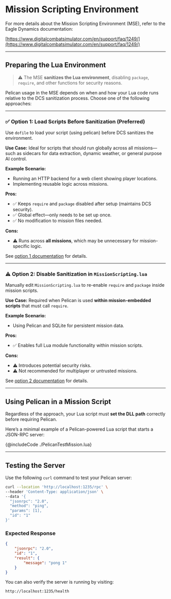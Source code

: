 # Mission Scripting Environment

For more details about the Mission Scripting Environment (MSE), refer to the Eagle Dynamics documentation:

[https://www.digitalcombatsimulator.com/en/support/faq/1249/](https://www.digitalcombatsimulator.com/en/support/faq/1249/)

---

## Preparing the Lua Environment

> ⚠️ The MSE **sanitizes the Lua environment**, disabling `package`, `require`, and other functions for security
> reasons.

Pelican usage in the MSE depends on when and how your Lua code runs relative to the DCS sanitization process. Choose one
of the following approaches:

---

### ✅ Option 1: Load Scripts Before Sanitization (Preferred)

Use `dofile` to load your script (using pelican) before DCS sanitizes the environment.

**Use Case:**
Ideal for scripts that should run globally across all missions—such as sidecars for data extraction, dynamic weather, or
general purpose AI control.

**Example Scenario:**

- Running an HTTP backend for a web client showing player locations.
- Implementing reusable logic across missions.

**Pros:**

- ✅ Keeps `require` and `package` disabled after setup (maintains DCS security).
- ✅ Global effect—only needs to be set up once.
- ✅ No modification to mission files needed.

**Cons:**

- ⚠️ Runs across **all missions**, which may be unnecessary for mission-specific logic.

See [option 1 documentation](./option_1.md) for details.

---

### ⚠️ Option 2: Disable Sanitization in `MissionScripting.lua`

Manually edit `MissionScripting.lua` to re-enable `require` and `package` inside mission scripts.

**Use Case:**
Required when Pelican is used **within mission-embedded scripts** that must call `require`.

**Example Scenario:**

- Using Pelican and SQLite for persistent mission data.

**Pros:**

- ✅ Enables full Lua module functionality within mission scripts.

**Cons:**

- ⚠️ Introduces potential security risks.
- ⚠️ Not recommended for multiplayer or untrusted missions.

See [option 2 documentation](./option_2.md) for details.

---

## Using Pelican in a Mission Script

Regardless of the approach, your Lua script must **set the DLL path** correctly before requiring Pelican.

Here’s a minimal example of a Pelican-powered Lua script that starts a JSON-RPC server:

{@includeCode ./PelicanTestMission.lua}

---

## Testing the Server

Use the following `curl` command to test your Pelican server:

```bash
curl --location 'http://localhost:1235/rpc' \
--header 'Content-Type: application/json' \
--data '{
  "jsonrpc": "2.0",
  "method": "ping",
  "params": [1],
  "id": "1"
}'
```

### Expected Response

```json
{
    "jsonrpc": "2.0",
    "id": "1",
    "result": {
        "message": "pong 1"
    }
}
```

You can also verify the server is running by visiting:

```
http://localhost:1235/health
```
